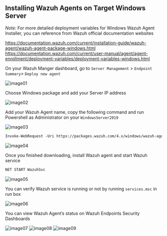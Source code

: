 ## Installing Wazuh Agents on Target Windows Server
 
*Note:* For more detailed deployment variables for Windows Wazuh Agent Installer, you can reference from Wazuh official documentation websites 

https://documentation.wazuh.com/current/installation-guide/wazuh-agent/wazuh-agent-package-windows.html
https://documentation.wazuh.com/current/user-manual/agent/agent-enrollment/deployment-variables/deployment-variables-windows.html 


On your Wazuh Manger dashboard, go to `Server Management` > `Endpoint Summary`> `Deploy new agent`

![image01](https://github.com/user-attachments/assets/ea1c905f-ae84-4722-a36f-3dffb4d28934)


Choose Windows package and add your Server IP address

![image02](https://github.com/user-attachments/assets/600dba87-61ff-4594-9291-e47773395a3b)


Add your Wazuh Agent name, copy the following command and run Powershell as Administrator on your `WindowsServer2019`

![image03](https://github.com/user-attachments/assets/24a6ca04-9d87-43b1-89f1-bb345e10d88b)

```markdown
Invoke-WebRequest -Uri https://packages.wazuh.com/4.x/windows/wazuh-agent-4.9.0-1.msi -OutFile ${env.tmp}\wazuh-agent; msiexec.exe /i ${env.tmp}\wazuh-agent /q WAZUH_MANAGER='152.42.236.56' WAZUH_AGENT_NAME='WindowsServer2019' 
```

![image04](https://github.com/user-attachments/assets/d181b9c7-9f52-4992-9d69-68a59730b1c2)

Once you finished downloading, install Wazuh agent and start Wazuh service

```markdown
NET START WazuhSvc
```

![image05](https://github.com/user-attachments/assets/1b1e953d-2a0c-43ac-874f-da63fa86abb5)

You can verify Wazuh service is running or not by running `services.msc` in run box

![image06](https://github.com/user-attachments/assets/d0928dbb-d157-48a6-b3f3-655e90c474c8)

You can view Wazuh Agent’s status on Wazuh Endpoints Security Dashboards

![image07](https://github.com/user-attachments/assets/ecb38d9b-ebfe-4f53-9425-a14c32713944)
![image08](https://github.com/user-attachments/assets/b5e27d96-e19d-4fbb-96e0-905f1af775d9)
![image09](https://github.com/user-attachments/assets/1a595a06-b6d0-4c0c-8cdb-6f3d10397e04)


